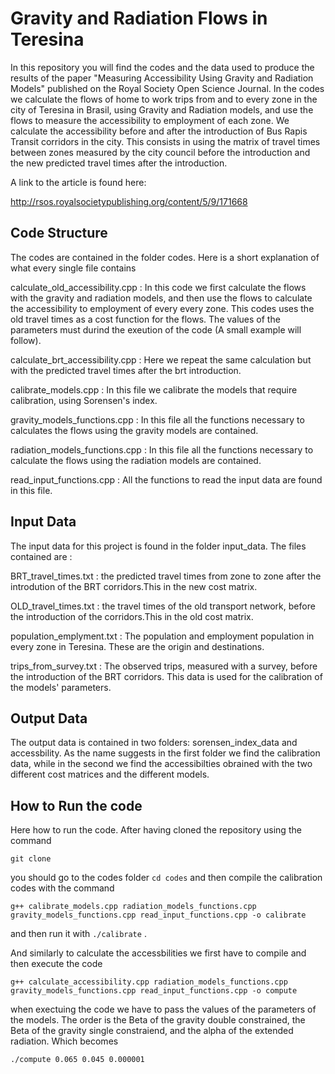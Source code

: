 # Gravity and Radiation Flows in Teresina


In this repository you will find the codes and the data used to produce the results of the paper "Measuring Accessibility Using Gravity and Radiation Models" published on the Royal Society Open Science Journal. In the codes we calculate the flows of home to work trips from and to every zone in the city of Teresina in Brasil, using Gravity and Radiation models, and use the flows to measure the accessibility to employment of each zone. We calculate the accessibility before and after the introduction of Bus Rapis Transit corridors in the city. This consists in using the  matrix of travel times between zones measured by the city council before the introduction and the new predicted travel times  after the introduction. 
 
A link to the article is found here:

http://rsos.royalsocietypublishing.org/content/5/9/171668


## Code Structure 

The codes are contained in the folder codes. Here is a short explanation of what every single file contains


 calculate_old_accessibility.cpp : In this code we first calculate the flows with the gravity and radiation models, and then use the flows 
                                   to calculate the accessibility to employment of every every zone. This codes uses the old travel times 
                                   as a cost function for the flows. The values of the parameters must durind the exeution of the code (A small example will follow).

calculate_brt_accessibility.cpp :  Here we repeat the same calculation but with the predicted travel times after the brt introduction. 

calibrate_models.cpp : In this file we calibrate the models that require calibration, using Sorensen's index. 

gravity_models_functions.cpp : In this file all the functions necessary to calculates the flows using the gravity models are contained. 

radiation_models_functions.cpp : In this file all the functions necessary to calculate the flows using the radiation models are contained.

read_input_functions.cpp : All the functions to read the input data are found in this file. 


## Input Data

The input data for this project is found in the folder input_data. The files contained are :

BRT_travel_times.txt : the predicted travel times from zone to zone after the introdution of the BRT corridors.This in the new cost matrix.

OLD_travel_times.txt : the travel times of the old transport network, before the introduction of the corridors.This in the old cost matrix.

population_emplyment.txt : The population and employment population in every zone in Teresina. These are the origin and destinations. 

trips_from_survey.txt : The observed trips, measured with a survey, before the introduction of the BRT corridors. This data is 
                        used for the calibration of the models' parameters. 



## Output Data

The output data is contained in two folders: sorensen_index_data and accessbility. As the name suggests in the first folder we find the calibration data, while in the second we find the accessibilties obrained with the two different cost matrices and the different models.  


## How to Run the code  

Here how to run the code. After having cloned the repository using the command 

`git clone `

you should go to the codes folder `cd codes` and then compile the calibration codes with the command 

`g++ calibrate_models.cpp radiation_models_functions.cpp gravity_models_functions.cpp read_input_functions.cpp -o calibrate`

and then run it  with `./calibrate` .  

And similarly to calculate the accessbilities we first have to compile and then execute the code

`g++ calculate_accessibility.cpp radiation_models_functions.cpp gravity_models_functions.cpp read_input_functions.cpp -o compute`

when exectuing the code we have to pass the values of the parameters of the models. The order is the Beta of the gravity double constrained, the Beta of the gravity single constraiend, and the alpha of the extended radiation. Which becomes

`./compute 0.065 0.045 0.000001`






